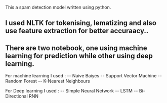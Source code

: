 This a spam detection model written using python.

## I used NLTK for tokenising, lematizing and also use feature extraction for better accuraacy..

## There are two notebook, one using machine learning for prediction while other using deep learning.

For machine learning I used :
 -- Naive Baiyes 
 -- Support Vector Machine
 -- Random Forest
 -- K-Nearest Neighbours

 For Deep learning I used : 
 -- Simple Neural Network
 -- LSTM
 -- Bi-Directional RNN
